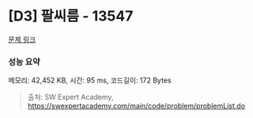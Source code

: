# [D3] 팔씨름 - 13547 

[문제 링크](https://swexpertacademy.com/main/code/problem/problemDetail.do?contestProbId=AX6PP9G6p1sDFAS9) 

### 성능 요약

메모리: 42,452 KB, 시간: 95 ms, 코드길이: 172 Bytes



> 출처: SW Expert Academy, https://swexpertacademy.com/main/code/problem/problemList.do